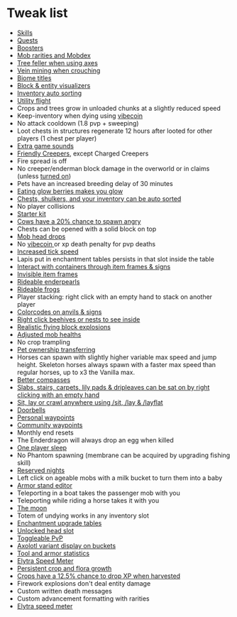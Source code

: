 # Tweak list

* [Skills](../skill-leveling.md)
* [Quests](../questing.md)
* [Boosters](../boosters.md)
* [Mob rarities and Mobdex](mob-rarities-and-mobdex.md)
* [Tree feller when using axes](tree-feller.md)
* [Vein mining when crouching](vein-miner.md)
* [Biome titles](biome-titles.md)
* [Block & entity visualizers](block-and-entity-visualizers.md)
* [Inventory auto sorting](inventory-auto-sorting.md)
* [Utility flight](utility-flight.md)
* Crops and trees grow in unloaded chunks at a slightly reduced speed
* Keep-inventory when dying using [vibecoin](../economy.md)
* No attack cooldown (1.8 pvp + sweeping)
* Loot chests in structures regenerate 12 hours after looted for other players (1 chest per player)
* [Extra game sounds](extra-game-sounds.md)
* [Friendly Creepers](friendly-creepers.md), except Charged Creepers
* Fire spread is off
* No creeper/enderman block damage in the overworld or in claims (unless [turned on](../land-claiming.md))
* Pets have an increased breeding delay of 30 minutes
* [Eating glow berries makes you glow](glow-berries.md)
* [Chests, shulkers, and your inventory can be auto sorted](inventory-auto-sorting.md)
* No player collisions
* [Starter kit](starter-kit.md)
* [Cows have a 20% chance to spawn angry](angry-cows.md)
* Chests can be opened with a solid block on top
* [Mob head drops](mob-head-drops.md)
* No [vibecoin ](../economy.md)or xp death penalty for pvp deaths
* [Increased tick speed](increased-tick-speed.md)
* Lapis put in enchantment tables persists in that slot inside the table
* [Interact with containers through item frames & signs](invisible-item-frames.md)
* [Invisible item frames](invisible-item-frames.md)
* [Rideable enderpearls](rideable-enderpearls.md)
* [Rideable frogs](rideable-frogs.md)
* Player stacking: right click with an empty hand to stack on another player
* [Colorcodes on anvils & signs](color-on-item-names-and-signs.md)
* [Right click beehives or nests to see inside](beehive-gui.md)
* [Realistic flying block explosions](realistic-explosions.md)
* [Adjusted mob healths](mob-health-adjustments.md)
* No crop trampling
* [Pet ownership transferring](pet-ownership-transferring.md)
* Horses can spawn with slightly higher variable max speed and jump height. Skeleton horses always spawn with a faster max speed than regular horses, up to x3 the Vanilla max.
* [Better compasses](better-compasses.md)
* [Slabs, stairs, carpets, lily pads & dripleaves can be sat on by right clicking with an empty hand](sitting-laying-and-crawling.md)
* [Sit, lay or crawl anywhere using /sit, /lay & /layflat](sitting-laying-and-crawling.md)
* [Doorbells](doorbells.md)
* [Personal waypoints](personal-waypoints.md)
* [Community waypoints](community-waypoints.md)
* Monthly end resets
* The Enderdragon will always drop an egg when killed
* [One player sleep](one-player-sleep.md)
* No Phantom spawning (membrane can be acquired by upgrading fishing skill)
* [Reserved nights](reserved-nights.md)
* Left click on ageable mobs with a milk bucket to turn them into a baby
* [Armor stand editor](armor-stand-editor.md)
* Teleporting in a boat takes the passenger mob with you
* Teleporting while riding a horse takes it with you
* [The moon](the-moon.md)
* Totem of undying works in any inventory slot
* [Enchantment upgrade tables](enchantment-upgrade-tables.md)
* [Unlocked head slot](unlocked-head-slot.md)
* [Toggleable PvP](toggleable-pvp.md)
* [Axolotl variant display on buckets](axolotl-variant-display.md)
* [Tool and armor statistics](tool-and-armor-statistics.md)
* [Elytra Speed Meter](survival/tweak-list/elytra-speed-meter.md)
* [Persistent crop and flora growth](persistent-crop-and-flora-growth.md)
* [Crops have a 12.5% chance to drop XP when harvested](crops-drop-xp.md)
* Firework explosions don't deal entity damage
* Custom written death messages
* Custom advancement formatting with rarities
* [Elytra speed meter](elytra-speed-meter.md)
